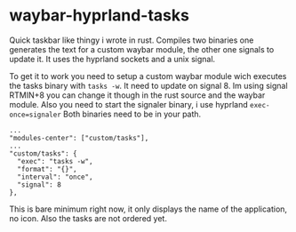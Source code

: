 # waybar-hyprland-tasks

Quick taskbar like thingy i wrote in rust. Compiles two binaries one generates the text for a custom waybar module, the other one signals to update it.
It uses the hyprland sockets and a unix signal.

To get it to work you need to setup a custom waybar module wich executes the tasks binary with `tasks -w`. It need to update on signal 8.
Im using signal RTMIN+8 you can change it though in the rust source and the waybar module.
Also you need to start the signaler binary, i use hyprland `exec-once=signaler`
Both binaries need to be in your path.

```
...
"modules-center": ["custom/tasks"],
...
"custom/tasks": {
  "exec": "tasks -w",
  "format": "{}",
  "interval": "once",
  "signal": 8
},
```

This is bare minimum right now, it only displays the name of the application, no icon. Also the tasks are not ordered yet.
